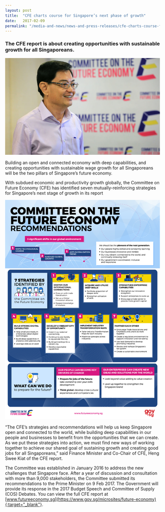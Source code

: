 ```yaml
---
layout: post
title:  "CFE charts course for Singapore’s next phase of growth"
date:   2017-02-09
permalink: "/media-and-news/news-and-press-releases/cfe-charts-course-for-singapore-next-phase-of-growth"
---
```


### **The CFE report is about creating opportunities with sustainable growth for all Singaporeans.**

![CFE charts course for Singapore’s next phase of growth](/images/cfe-charts-course-for-singapore-next-phase-of-growth.png)

Building an open and connected economy with deep capabilities, and creating opportunities with sustainable wage growth for all Singaporeans will be the two pillars of Singapore’s future economy.

With subdued economic and productivity growth globally, the Committee on Future Economy (CFE) has identified seven mutually-reinforcing strategies for Singapore’s next stage of growth in its report


![Committee on the Future Economy Recommendations](/images/committee-on-the-future-economy-recommendations.png)

“The CFE’s strategies and recommendations will help us keep Singapore open and connected to the world, while building deep capabilities in our people and businesses to benefit from the opportunities that we can create. As we put these strategies into action, we must find new ways of working together to achieve our shared goal of sustaining growth and creating good jobs for all Singaporeans,” said Finance Minister and Co-Chair of CFE, Heng Swee Kiat of the CFE report.

The Committee was established in January 2016 to address the new challenges that Singapore face. After a year of discussion and consultation with more than 9,000 stakeholders, the Committee submitted its recommendations to the Prime Minister on 9 Feb 2017.
The Government will provide its response in the 2017 Budget Speech and Committee of Supply (COS) Debates. You can view the full CFE report at [www.futureeconomy.sg](https://www.gov.sg/microsites/future-economy){:target="_blank"}.
